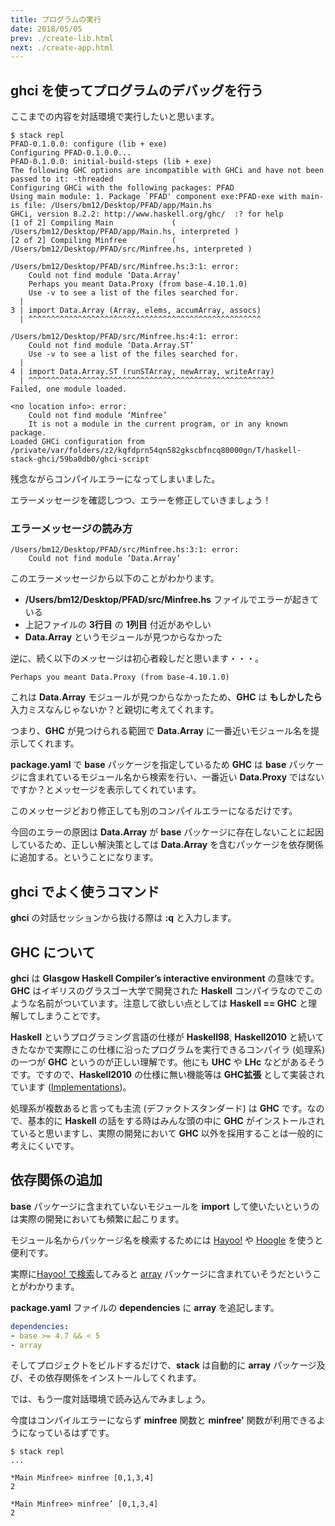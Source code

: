 ```yaml
---
title: プログラムの実行
date: 2018/05/05
prev: ./create-lib.html
next: ./create-app.html
---
```


## ghci を使ってプログラムのデバッグを行う

ここまでの内容を対話環境で実行したいと思います。

```shell
$ stack repl
PFAD-0.1.0.0: configure (lib + exe)
Configuring PFAD-0.1.0.0...
PFAD-0.1.0.0: initial-build-steps (lib + exe)
The following GHC options are incompatible with GHCi and have not been passed to it: -threaded
Configuring GHCi with the following packages: PFAD
Using main module: 1. Package `PFAD' component exe:PFAD-exe with main-is file: /Users/bm12/Desktop/PFAD/app/Main.hs
GHCi, version 8.2.2: http://www.haskell.org/ghc/  :? for help
[1 of 2] Compiling Main             ( /Users/bm12/Desktop/PFAD/app/Main.hs, interpreted )
[2 of 2] Compiling Minfree          ( /Users/bm12/Desktop/PFAD/src/Minfree.hs, interpreted )

/Users/bm12/Desktop/PFAD/src/Minfree.hs:3:1: error:
    Could not find module ‘Data.Array’
    Perhaps you meant Data.Proxy (from base-4.10.1.0)
    Use -v to see a list of the files searched for.
  |
3 | import Data.Array (Array, elems, accumArray, assocs)
  | ^^^^^^^^^^^^^^^^^^^^^^^^^^^^^^^^^^^^^^^^^^^^^^^^^^^^

/Users/bm12/Desktop/PFAD/src/Minfree.hs:4:1: error:
    Could not find module ‘Data.Array.ST’
    Use -v to see a list of the files searched for.
  |
4 | import Data.Array.ST (runSTArray, newArray, writeArray)
  | ^^^^^^^^^^^^^^^^^^^^^^^^^^^^^^^^^^^^^^^^^^^^^^^^^^^^^^^
Failed, one module loaded.

<no location info>: error:
    Could not find module ‘Minfree’
    It is not a module in the current program, or in any known package.
Loaded GHCi configuration from /private/var/folders/z2/kqfdprn54qn582gkscbfncq80000gn/T/haskell-stack-ghci/59ba0db0/ghci-script
```

残念ながらコンパイルエラーになってしまいました。

エラーメッセージを確認しつつ、エラーを修正していきましょう！

### エラーメッセージの読み方

```shell
/Users/bm12/Desktop/PFAD/src/Minfree.hs:3:1: error:
    Could not find module ‘Data.Array’
```

このエラーメッセージから以下のことがわかります。

- **/Users/bm12/Desktop/PFAD/src/Minfree.hs** ファイルでエラーが起きている
- 上記ファイルの **3行目** の **1列目** 付近があやしい
- **Data.Array** というモジュールが見つからなかった

逆に、続く以下のメッセージは初心者殺しだと思います・・・。

```shell
Perhaps you meant Data.Proxy (from base-4.10.1.0)
```

これは **Data.Array** モジュールが見つからなかったため、**GHC** は **もしかしたら** 入力ミスなんじゃないか？と親切に考えてくれます。

つまり、**GHC** が見つけられる範囲で **Data.Array** に一番近いモジュール名を提示してくれます。

**package.yaml** で **base** パッケージを指定しているため **GHC** は **base** パッケージに含まれているモジュール名から検索を行い、一番近い **Data.Proxy** ではないですか？とメッセージを表示してくれています。

このメッセージどおり修正しても別のコンパイルエラーになるだけです。

今回のエラーの原因は **Data.Array** が **base** パッケージに存在しないことに起因しているため、正しい解決策としては **Data.Array** を含むパッケージを依存関係に追加する。ということになります。

## ghci でよく使うコマンド

**ghci** の対話セッションから抜ける際は **:q** と入力します。

## GHC について

**ghci** は **Glasgow Haskell Compiler’s interactive environment** の意味です。 **GHC** はイギリスのグラスゴー大学で開発された **Haskell** コンパイラなのでこのような名前がついています。注意して欲しい点としては **Haskell == GHC** と理解してしまうことです。

**Haskell** というプログラミング言語の仕様が **Haskell98**, **Haskell2010** と続いてきたなかで実際にこの仕様に沿ったプログラムを実行できるコンパイラ (処理系) の一つが **GHC** というのが正しい理解です。他にも **UHC** や **LHc** などがあるそうです。ですので、**Haskell2010** の仕様に無い機能等は **GHC拡張** として実装されています ([Implementations](https://wiki.haskell.org/Implementations))。

処理系が複数あると言っても主流 (デファクトスタンダード) は **GHC** です。なので、基本的に **Haskell** の話をする時はみんな頭の中に **GHC** がインストールされていると思いますし、実際の開発において **GHC** 以外を採用することは一般的に考えにくいです。

## 依存関係の追加

**base** パッケージに含まれていないモジュールを **import** して使いたいというのは実際の開発においても頻繁に起こります。

モジュール名からパッケージ名を検索するためには [Hayoo!](http://hayoo.fh-wedel.de/) や [Hoogle](https://www.haskell.org/hoogle/) を使うと便利です。

実際に[Hayoo! で検索](http://hayoo.fh-wedel.de/?query=Data.Array)してみると [array](https://www.stackage.org/haddock/lts-11.7/array-0.5.2.0/Data-Array.html) パッケージに含まれていそうだということがわかります。

**package.yaml** ファイルの **dependencies** に **array** を追記します。

```package.yaml
dependencies:
- base >= 4.7 && < 5
- array
```

そしてプロジェクトをビルドするだけで、**stack** は自動的に **array** パッケージ及び、その依存関係をインストールしてくれます。

では、もう一度対話環境で読み込んでみましょう。

今度はコンパイルエラーにならず **minfree** 関数と **minfree'** 関数が利用できるようになっているはずです。

```shell
$ stack repl
...

*Main Minfree> minfree [0,1,3,4]
2

*Main Minfree> minfree’ [0,1,3,4]
2
```